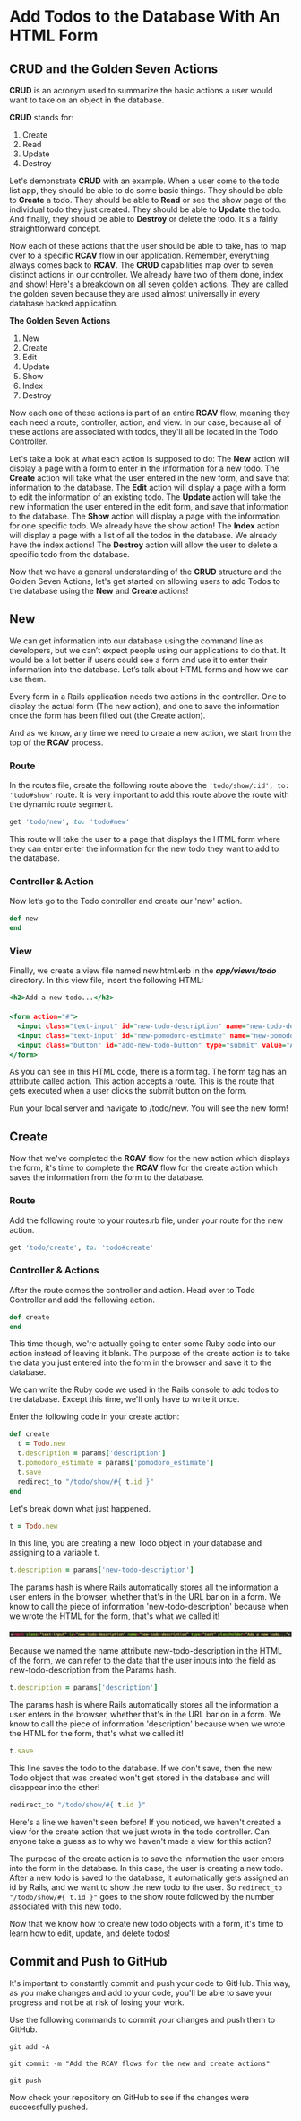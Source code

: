 # Add Todos to the Database With An HTML Form

## **CRUD** and the Golden Seven Actions
**CRUD** is an acronym used to summarize the basic actions a user would want to take on an object in the database.

**CRUD** stands for:
1. Create
2. Read
3. Update
4. Destroy

Let's demonstrate **CRUD** with an example. When a user come to the todo list app, they should be able to do some basic things. They should be able to **Create** a todo. They should be able to **Read** or see the show page of the individual todo they just created. They should be able to **Update** the todo. And finally, they should be able to **Destroy** or delete the todo. It's a fairly straightforward concept.

Now each of these actions that the user should be able to take, has to map over to a specific **RCAV** flow in our application. Remember, everything always comes back to **RCAV**. The **CRUD** capabilities map over to seven distinct actions in our controller. We already have two of them done, index and show! Here's a breakdown on all seven golden actions. They are called the golden seven because they are used almost universally in every database backed application.

**The Golden Seven Actions**
1. New
2. Create
3. Edit
4. Update
5. Show
6. Index
7. Destroy

Now each one of these actions is part of an entire **RCAV** flow, meaning they each need a route, controller, action, and view. In our case, because all of these actions are associated with todos, they'll all be located in the Todo Controller.

Let's take a look at what each action is supposed to do:
The **New** action will display a page with a form to enter in the information for a new todo.
The **Create** action will take what the user entered in the new form, and save that information to the database.
The **Edit** action will display a page with a form to edit the information of an existing todo.
The **Update** action will take the new information the user entered in the edit form, and save that information to the database.
The **Show** action will display a page with the information for one specific todo. We already have the show action!
The **Index** action will display a page with a list of all the todos in the database. We already have the index actions!
The **Destroy** action will allow the user to delete a specific todo from the database.

Now that we have a general understanding of the **CRUD** structure and the Golden Seven Actions, let's get started on allowing users to add Todos to the database using the **New** and **Create** actions!

## New
We can get information into our database using the command line as developers, but we can’t expect people using our applications to do that. It would be a lot better if users could see a form and use it to enter their information into the database. Let’s talk about HTML forms and how we can use them.

Every form in a Rails application needs two actions in the controller. One to display the actual form (The new action), and one to save the information once the form has been filled out (the Create action).

And as we know, any time we need to create a new action, we start from the top of the **RCAV** process.

### Route
In the routes file, create the following route above the `'todo/show/:id', to: 'todo#show'` route. It is very important to add this route above the route with the dynamic route segment.
```ruby
get 'todo/new', to: 'todo#new'
```

This route will take the user to a page that displays the HTML form where they can enter enter the information for the new todo they want to add to the database.

### Controller & Action
Now let’s go to the Todo controller and create our 'new' action.
```ruby
def new
end
```

### View
Finally, we create a view file named new.html.erb in the ***app/views/todo*** directory. In this view file, insert the following HTML:
```html.erb
<h2>Add a new todo...</h2>

<form action="#">
  <input class="text-input" id="new-todo-description" name="new-todo-description" type="text" placeholder="Add a new todo...">
  <input class="text-input" id="new-pomodoro-estimate" name="new-pomodoro-estimate" type="number" placeholder="Pomodoro estimate...">
  <input class="button" id="add-new-todo-button" type="submit" value="Add todo">
</form>
```
As you can see in this HTML code, there is a form tag. The form tag has an attribute called action. This action accepts a route. This is the route that gets executed when a user clicks the submit button on the form.

Run your local server and navigate to /todo/new. You will see the new form!

## Create
Now that we've completed the **RCAV** flow for the new action which displays the form, it's time to complete the **RCAV** flow for the create action which saves the information from the form to the database.

### Route
Add the following route to your routes.rb file, under your route for the new action.
```ruby
get 'todo/create', to: 'todo#create'
```

### Controller & Actions
After the route comes the controller and action. Head over to Todo Controller and add the following action.
```ruby
def create
end
```

This time though, we're actually going to enter some Ruby code into our action instead of leaving it blank. The purpose of the create action is to take the data you just entered into the form in the browser and save it to the database.

We can write the Ruby code we used in the Rails console to add todos to the database. Except this time, we'll only have to write it once.

Enter the following code in your create action:
```Ruby
def create
  t = Todo.new
  t.description = params['description']
  t.pomodoro_estimate = params['pomodoro_estimate']
  t.save
  redirect_to "/todo/show/#{ t.id }"
end
```

Let's break down what just happened.

```ruby
t = Todo.new
```
In this line, you are creating a new Todo object in your database and assigning to a variable t.

```ruby
t.description = params['new-todo-description']
```
The params hash is where Rails automatically stores all the information a user enters in the browser, whether that's in the URL bar on in a form. We know to call the piece of information 'new-todo-description' because when we wrote the HTML for the form, that's what we called it!

![Naming the Input](/images/add_todos_to_the_database_with_an_html_form/01.png "Naming the Input")

Because we named the name attribute new-todo-description in the HTML of the form, we can refer to the data that the user inputs into the field as new-todo-description from the Params hash.

```ruby
t.description = params['description']
```
The params hash is where Rails automatically stores all the information a user enters in the browser, whether that's in the URL bar on in a form. We know to call the piece of information 'description' because when we wrote the HTML for the form, that's what we called it!

```ruby
t.save
```
This line saves the todo to the database. If we don't save, then the new Todo object that was created won't get stored in the database and will disappear into the ether!

```ruby
redirect_to "/todo/show/#{ t.id }"
```
Here's a line we haven't seen before! If you noticed, we haven't created a view for the create action that we just wrote in the todo controller. Can anyone take a guess as to why we haven't made a view for this action?

The purpose of the create action is to save the information the user enters into the form in the database. In this case, the user is creating a new todo. After a new todo is saved to the database, it automatically gets assigned an id by Rails, and we want to show the new todo to the user. So `redirect_to "/todo/show/#{ t.id }"` goes to the show route followed by the number associated with this new todo.

Now that we know how to create new todo objects with a form, it's time to learn how to edit, update, and delete todos!

## Commit and Push to GitHub
It's important to constantly commit and push your code to GitHub. This way, as you make changes and add to your code, you'll be able to save your progress and not be at risk of losing your work.

Use the following commands to commit your changes and push them to GitHub.

```shell
git add -A
```

```shell
git commit -m "Add the RCAV flows for the new and create actions"
```

```shell
git push
```

Now check your repository on GitHub to see if the changes were successfully pushed.
